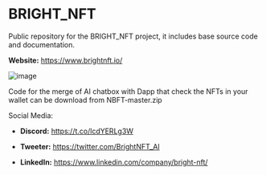 # BRIGHT_NFT
Public repository for the BRIGHT_NFT project, it includes base source code and documentation.

**Website:**
https://www.brightnft.io/


![image](https://user-images.githubusercontent.com/53861440/174053787-010bac87-ca9c-403b-8d4c-5a5e60f82442.png)




Code for the merge of AI chatbox with Dapp that check the NFTs in your wallet can be download from NBFT-master.zip

Social Media:

- **Discord:**
https://t.co/lcdYERLg3W

- **Tweeter:**
https://twitter.com/BrightNFT_AI

- **LinkedIn:**
https://www.linkedin.com/company/bright-nft/
